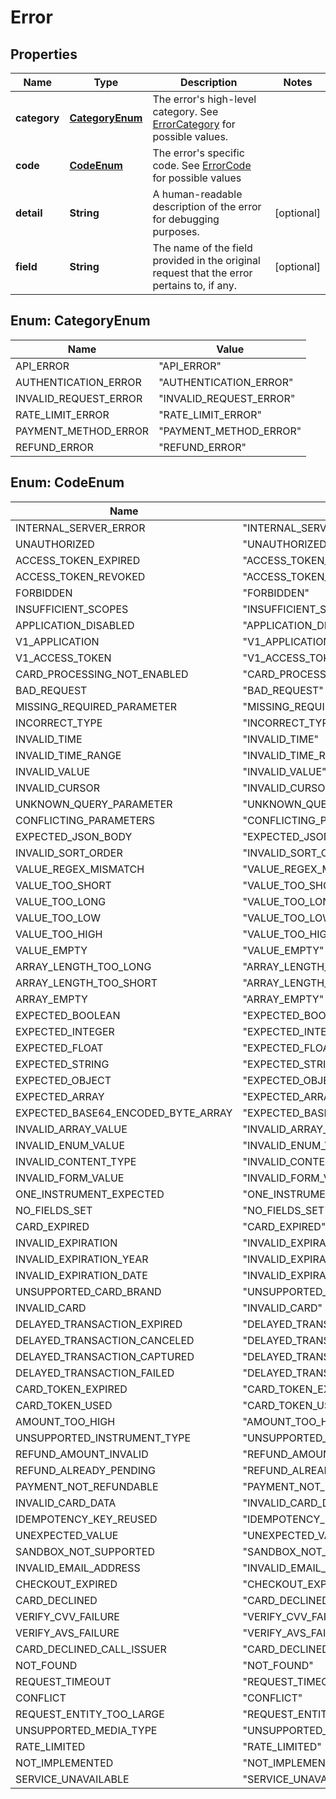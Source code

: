 
# Error

## Properties
Name | Type | Description | Notes
------------ | ------------- | ------------- | -------------
**category** | [**CategoryEnum**](#CategoryEnum) | The error&#39;s high-level category. See [ErrorCategory](#type-errorcategory) for possible values. | 
**code** | [**CodeEnum**](#CodeEnum) | The error&#39;s specific code. See [ErrorCode](#type-errorcode) for possible values | 
**detail** | **String** | A human-readable description of the error for debugging purposes. |  [optional]
**field** | **String** | The name of the field provided in the original request that the error pertains to, if any. |  [optional]


<a name="CategoryEnum"></a>
## Enum: CategoryEnum
Name | Value
---- | -----
API_ERROR | &quot;API_ERROR&quot;
AUTHENTICATION_ERROR | &quot;AUTHENTICATION_ERROR&quot;
INVALID_REQUEST_ERROR | &quot;INVALID_REQUEST_ERROR&quot;
RATE_LIMIT_ERROR | &quot;RATE_LIMIT_ERROR&quot;
PAYMENT_METHOD_ERROR | &quot;PAYMENT_METHOD_ERROR&quot;
REFUND_ERROR | &quot;REFUND_ERROR&quot;


<a name="CodeEnum"></a>
## Enum: CodeEnum
Name | Value
---- | -----
INTERNAL_SERVER_ERROR | &quot;INTERNAL_SERVER_ERROR&quot;
UNAUTHORIZED | &quot;UNAUTHORIZED&quot;
ACCESS_TOKEN_EXPIRED | &quot;ACCESS_TOKEN_EXPIRED&quot;
ACCESS_TOKEN_REVOKED | &quot;ACCESS_TOKEN_REVOKED&quot;
FORBIDDEN | &quot;FORBIDDEN&quot;
INSUFFICIENT_SCOPES | &quot;INSUFFICIENT_SCOPES&quot;
APPLICATION_DISABLED | &quot;APPLICATION_DISABLED&quot;
V1_APPLICATION | &quot;V1_APPLICATION&quot;
V1_ACCESS_TOKEN | &quot;V1_ACCESS_TOKEN&quot;
CARD_PROCESSING_NOT_ENABLED | &quot;CARD_PROCESSING_NOT_ENABLED&quot;
BAD_REQUEST | &quot;BAD_REQUEST&quot;
MISSING_REQUIRED_PARAMETER | &quot;MISSING_REQUIRED_PARAMETER&quot;
INCORRECT_TYPE | &quot;INCORRECT_TYPE&quot;
INVALID_TIME | &quot;INVALID_TIME&quot;
INVALID_TIME_RANGE | &quot;INVALID_TIME_RANGE&quot;
INVALID_VALUE | &quot;INVALID_VALUE&quot;
INVALID_CURSOR | &quot;INVALID_CURSOR&quot;
UNKNOWN_QUERY_PARAMETER | &quot;UNKNOWN_QUERY_PARAMETER&quot;
CONFLICTING_PARAMETERS | &quot;CONFLICTING_PARAMETERS&quot;
EXPECTED_JSON_BODY | &quot;EXPECTED_JSON_BODY&quot;
INVALID_SORT_ORDER | &quot;INVALID_SORT_ORDER&quot;
VALUE_REGEX_MISMATCH | &quot;VALUE_REGEX_MISMATCH&quot;
VALUE_TOO_SHORT | &quot;VALUE_TOO_SHORT&quot;
VALUE_TOO_LONG | &quot;VALUE_TOO_LONG&quot;
VALUE_TOO_LOW | &quot;VALUE_TOO_LOW&quot;
VALUE_TOO_HIGH | &quot;VALUE_TOO_HIGH&quot;
VALUE_EMPTY | &quot;VALUE_EMPTY&quot;
ARRAY_LENGTH_TOO_LONG | &quot;ARRAY_LENGTH_TOO_LONG&quot;
ARRAY_LENGTH_TOO_SHORT | &quot;ARRAY_LENGTH_TOO_SHORT&quot;
ARRAY_EMPTY | &quot;ARRAY_EMPTY&quot;
EXPECTED_BOOLEAN | &quot;EXPECTED_BOOLEAN&quot;
EXPECTED_INTEGER | &quot;EXPECTED_INTEGER&quot;
EXPECTED_FLOAT | &quot;EXPECTED_FLOAT&quot;
EXPECTED_STRING | &quot;EXPECTED_STRING&quot;
EXPECTED_OBJECT | &quot;EXPECTED_OBJECT&quot;
EXPECTED_ARRAY | &quot;EXPECTED_ARRAY&quot;
EXPECTED_BASE64_ENCODED_BYTE_ARRAY | &quot;EXPECTED_BASE64_ENCODED_BYTE_ARRAY&quot;
INVALID_ARRAY_VALUE | &quot;INVALID_ARRAY_VALUE&quot;
INVALID_ENUM_VALUE | &quot;INVALID_ENUM_VALUE&quot;
INVALID_CONTENT_TYPE | &quot;INVALID_CONTENT_TYPE&quot;
INVALID_FORM_VALUE | &quot;INVALID_FORM_VALUE&quot;
ONE_INSTRUMENT_EXPECTED | &quot;ONE_INSTRUMENT_EXPECTED&quot;
NO_FIELDS_SET | &quot;NO_FIELDS_SET&quot;
CARD_EXPIRED | &quot;CARD_EXPIRED&quot;
INVALID_EXPIRATION | &quot;INVALID_EXPIRATION&quot;
INVALID_EXPIRATION_YEAR | &quot;INVALID_EXPIRATION_YEAR&quot;
INVALID_EXPIRATION_DATE | &quot;INVALID_EXPIRATION_DATE&quot;
UNSUPPORTED_CARD_BRAND | &quot;UNSUPPORTED_CARD_BRAND&quot;
INVALID_CARD | &quot;INVALID_CARD&quot;
DELAYED_TRANSACTION_EXPIRED | &quot;DELAYED_TRANSACTION_EXPIRED&quot;
DELAYED_TRANSACTION_CANCELED | &quot;DELAYED_TRANSACTION_CANCELED&quot;
DELAYED_TRANSACTION_CAPTURED | &quot;DELAYED_TRANSACTION_CAPTURED&quot;
DELAYED_TRANSACTION_FAILED | &quot;DELAYED_TRANSACTION_FAILED&quot;
CARD_TOKEN_EXPIRED | &quot;CARD_TOKEN_EXPIRED&quot;
CARD_TOKEN_USED | &quot;CARD_TOKEN_USED&quot;
AMOUNT_TOO_HIGH | &quot;AMOUNT_TOO_HIGH&quot;
UNSUPPORTED_INSTRUMENT_TYPE | &quot;UNSUPPORTED_INSTRUMENT_TYPE&quot;
REFUND_AMOUNT_INVALID | &quot;REFUND_AMOUNT_INVALID&quot;
REFUND_ALREADY_PENDING | &quot;REFUND_ALREADY_PENDING&quot;
PAYMENT_NOT_REFUNDABLE | &quot;PAYMENT_NOT_REFUNDABLE&quot;
INVALID_CARD_DATA | &quot;INVALID_CARD_DATA&quot;
IDEMPOTENCY_KEY_REUSED | &quot;IDEMPOTENCY_KEY_REUSED&quot;
UNEXPECTED_VALUE | &quot;UNEXPECTED_VALUE&quot;
SANDBOX_NOT_SUPPORTED | &quot;SANDBOX_NOT_SUPPORTED&quot;
INVALID_EMAIL_ADDRESS | &quot;INVALID_EMAIL_ADDRESS&quot;
CHECKOUT_EXPIRED | &quot;CHECKOUT_EXPIRED&quot;
CARD_DECLINED | &quot;CARD_DECLINED&quot;
VERIFY_CVV_FAILURE | &quot;VERIFY_CVV_FAILURE&quot;
VERIFY_AVS_FAILURE | &quot;VERIFY_AVS_FAILURE&quot;
CARD_DECLINED_CALL_ISSUER | &quot;CARD_DECLINED_CALL_ISSUER&quot;
NOT_FOUND | &quot;NOT_FOUND&quot;
REQUEST_TIMEOUT | &quot;REQUEST_TIMEOUT&quot;
CONFLICT | &quot;CONFLICT&quot;
REQUEST_ENTITY_TOO_LARGE | &quot;REQUEST_ENTITY_TOO_LARGE&quot;
UNSUPPORTED_MEDIA_TYPE | &quot;UNSUPPORTED_MEDIA_TYPE&quot;
RATE_LIMITED | &quot;RATE_LIMITED&quot;
NOT_IMPLEMENTED | &quot;NOT_IMPLEMENTED&quot;
SERVICE_UNAVAILABLE | &quot;SERVICE_UNAVAILABLE&quot;



